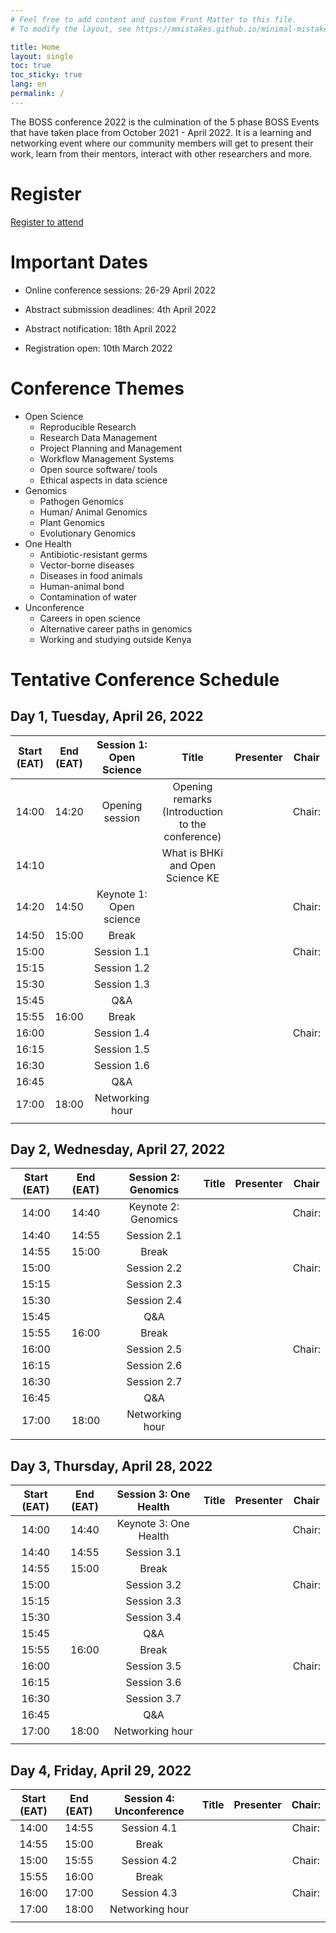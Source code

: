 ```yaml
---
# Feel free to add content and custom Front Matter to this file.
# To modify the layout, see https://mmistakes.github.io/minimal-mistakes/docs/layouts/

title: Home
layout: single
toc: true
toc_sticky: true
lang: en
permalink: /
---
```


The BOSS conference 2022 is the culmination of the 5 phase BOSS Events that have taken place from October 2021 - April 2022. 
It is a learning and networking event where our community members will get to present their work, learn from their mentors, 
interact with other researchers and more.

# Register

[Register to attend](https://events.zoom.us/ev/ANb6Jc2bYzHsLbGBjv3l1BpDLNHx2xsZ_34dgQV_YlQ9IguF1qUXozBxTOg_xLHqd4pEjhI)

# Important Dates

- Online conference sessions: 26-29 April 2022

- Abstract submission deadlines: 4th April 2022

- Abstract notification: 18th April 2022

- Registration open: 10th March 2022

# Conference Themes

- Open Science
    - Reproducible Research
    - Research Data Management
    - Project Planning and Management
    - Workflow Management Systems
    - Open source software/ tools
    - Ethical aspects in data science
- Genomics
    - Pathogen Genomics
    - Human/ Animal Genomics
    - Plant Genomics
    - Evolutionary Genomics
- One Health
    - Antibiotic-resistant germs
    - Vector-borne diseases
    - Diseases in food animals
    - Human-animal bond
    - Contamination of water
- Unconference
    - Careers in open science
    - Alternative career paths in genomics
    - Working and studying outside Kenya

# Tentative Conference Schedule

## Day 1, Tuesday, April 26, 2022

|Start (EAT)|End (EAT)|Session 1: Open Science|Title|Presenter|Chair|
|:---:|:---:|:---:|:---:|:---:|:---:|
|14:00|14:20|Opening session|Opening remarks (Introduction to the conference)| |Chair:|
|14:10| | |What is BHKi and Open Science KE| | |
|14:20|14:50|Keynote 1: Open science| | |Chair:|
|14:50|15:00|Break| | | |
|15:00| |Session 1.1| | |Chair:|
|15:15| |Session 1.2| | | |
|15:30| |Session 1.3| | | |
|15:45| |Q&A| | | |
|15:55|16:00|Break| | | |
|16:00| |Session 1.4| | |Chair:|
|16:15| |Session 1.5| | | |
|16:30| |Session 1.6| | | |
|16:45| |Q&A| | | |
|17:00|18:00|Networking hour| | | |
| | | | | | |

## Day 2, Wednesday, April 27, 2022

|Start (EAT)|End (EAT)|Session 2: Genomics|Title|Presenter|Chair|
|:---:|:---:|:---:|:---:|:---:|:---:|
|14:00|14:40|Keynote 2: Genomics| | |Chair:|
|14:40|14:55|Session 2.1| | | |
|14:55|15:00|Break| | | |
|15:00| |Session 2.2| | |Chair:|
|15:15| |Session 2.3| | | |
|15:30| |Session 2.4| | | |
|15:45| |Q&A| | | |
|15:55|16:00|Break| | | |
|16:00| |Session 2.5| | |Chair:|
|16:15| |Session 2.6| | | |
|16:30| |Session 2.7| | | |
|16:45| |Q&A| | | |
|17:00|18:00|Networking hour| | | |
| | | | | | |

## Day 3, Thursday, April 28, 2022

|Start (EAT)|End (EAT)|Session 3: One Health|Title|Presenter|Chair|
|:---:|:---:|:---:|:---:|:---:|:---:|
|14:00|14:40|Keynote 3: One Health| | |Chair:|
|14:40|14:55|Session 3.1| | | |
|14:55|15:00|Break| | | |
|15:00| |Session 3.2| | |Chair:|
|15:15| |Session 3.3| | | |
|15:30| |Session 3.4| | | |
|15:45| |Q&A| | | |
|15:55|16:00|Break| | | |
|16:00| |Session 3.5| | |Chair:|
|16:15| |Session 3.6| | | |
|16:30| |Session 3.7| | | |
|16:45| |Q&A| | | |
|17:00|18:00|Networking hour| | | |
| | | | | | |

## Day 4, Friday, April 29, 2022

|Start (EAT)|End (EAT)|Session 4: Unconference|Title|Presenter|Chair:|
|:---:|:---:|:---:|:---:|:---:|:---:|
|14:00|14:55|Session 4.1| | |Chair:|
|14:55|15:00|Break| | | |
|15:00|15:55|Session 4.2| | |Chair:|
|15:55|16:00|Break| | | |
|16:00|17:00|Session 4.3| | |Chair:|
|17:00|18:00|Networking hour| | | |
| | | | | | |
